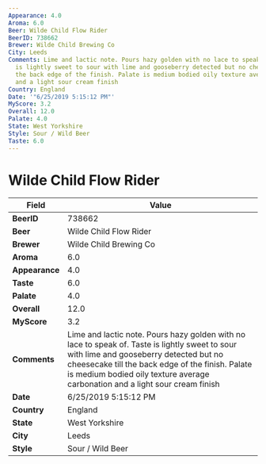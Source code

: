 ```yaml
---
Appearance: 4.0
Aroma: 6.0
Beer: Wilde Child Flow Rider
BeerID: 738662
Brewer: Wilde Child Brewing Co
City: Leeds
Comments: Lime and lactic note. Pours hazy golden with no lace to speak of. Taste
  is lightly sweet to sour with lime and gooseberry detected but no cheesecake till
  the back edge of the finish. Palate is medium bodied oily texture average carbonation
  and a light sour cream finish
Country: England
Date: '"6/25/2019 5:15:12 PM"'
MyScore: 3.2
Overall: 12.0
Palate: 4.0
State: West Yorkshire
Style: Sour / Wild Beer
Taste: 6.0
---
```


# Wilde Child Flow Rider

| Field         | Value |
|---------------|-------|
| **BeerID** | 738662 |
| **Beer** | Wilde Child Flow Rider |
| **Brewer** | Wilde Child Brewing Co |
| **Aroma** | 6.0 |
| **Appearance** | 4.0 |
| **Taste** | 6.0 |
| **Palate** | 4.0 |
| **Overall** | 12.0 |
| **MyScore** | 3.2 |
| **Comments** | Lime and lactic note. Pours hazy golden with no lace to speak of. Taste is lightly sweet to sour with lime and gooseberry detected but no cheesecake till the back edge of the finish. Palate is medium bodied oily texture average carbonation and a light sour cream finish |
| **Date** | 6/25/2019 5:15:12 PM |
| **Country** | England |
| **State** | West Yorkshire |
| **City** | Leeds |
| **Style** | Sour / Wild Beer |

